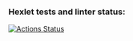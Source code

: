 ### Hexlet tests and linter status:
[![Actions Status](https://github.com/Miwa9600/java-project-61/workflows/hexlet-check/badge.svg)](https://github.com/Miwa9600/java-project-61/actions)